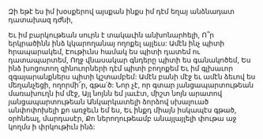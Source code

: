 
Զի եթէ ես իմ խօսքերով այսքան ինքս իմ դէմ եղայ
անձնադատ դատախազ դժնի,


Եւ իմ բարկութեան սուրն է տակաւին
անխոնարհելի,
Ո՞ր երկրածինն ինձ կկարողանայ ողոքել այլեւս:
Ամէն ինչ պիտի հրապարակեմ,
Էութիւնս համակ ես պիտի դատեմ ու
դատապարտեմ,
Ողջ վնասակար գնդերը պիտի ես գանակոծեմ,
Ես ինձ խոցոտող զինուորների դէմ պիտի բողոքեմ
Եւ իմ գլխաւոր զգայարանքներս պիտի կշտամբեմ:
Ամէն բանի մէջ եւ ամէն ձեւով ես մեղանչեցի,
ողորմի՜ր, գթա՛ծ:
Նոր չէ, որ գտար յանցապարտութեան
մառախուղն իմ մէջ,
Այլ նոյնն եմ յաւէտ, միշտ նոյն արատով
յանցապարտութեան
Անկարկատելի ձորձով սխալուած անփոփոխելի
քո առջեւն եմ ես,
Եւ ինքդ միայն իսկապէս գթած, օրհնեալ,
մարդասէր,
Քո ներողութեամբ անայլայլելի փութա աջ կողմս
ի փրկութիւն ինձ:
